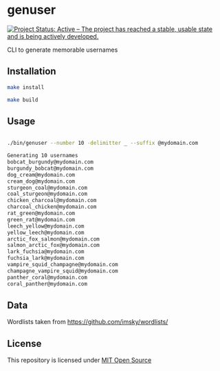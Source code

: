 # genuser
[![Project Status: Active – The project has reached a stable, usable state and is being actively developed.](https://www.repostatus.org/badges/latest/active.svg)](https://www.repostatus.org/#active)

CLI to generate memorable usernames

## Installation

```bash
make install

make build
```

## Usage

```bash

./bin/genuser --number 10 -delimitter _ --suffix @mydomain.com

Generating 10 usernames
bobcat_burgundy@mydomain.com
burgundy_bobcat@mydomain.com
dog_cream@mydomain.com
cream_dog@mydomain.com
sturgeon_coal@mydomain.com
coal_sturgeon@mydomain.com
chicken_charcoal@mydomain.com
charcoal_chicken@mydomain.com
rat_green@mydomain.com
green_rat@mydomain.com
leech_yellow@mydomain.com
yellow_leech@mydomain.com
arctic_fox_salmon@mydomain.com
salmon_arctic_fox@mydomain.com
lark_fuchsia@mydomain.com
fuchsia_lark@mydomain.com
vampire_squid_champagne@mydomain.com
champagne_vampire_squid@mydomain.com
panther_coral@mydomain.com
coral_panther@mydomain.com
```

## Data
Wordlists taken from https://github.com/imsky/wordlists/

## License
This repository is licensed under [MIT Open Source](https://opensource.org/licenses/MIT)
